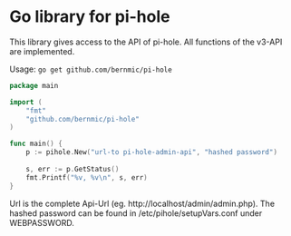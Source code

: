 # Go library for pi-hole

This library gives access to the API of pi-hole. All functions of the v3-API are implemented.

Usage: `go get github.com/bernmic/pi-hole`

```go
package main

import (
	"fmt"
	"github.com/bernmic/pi-hole"
)

func main() {
	p := pihole.New("url-to pi-hole-admin-api", "hashed password")
	
	s, err := p.GetStatus()
	fmt.Printf("%v, %v\n", s, err)
}
```

Url is the complete Api-Url (eg. http://localhost/admin/admin.php). The hashed password can be found in /etc/pihole/setupVars.conf under WEBPASSWORD.
 
